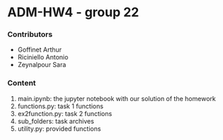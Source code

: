 # ADM-HW4 - group 22
### Contributors
- Goffinet Arthur
- Riciniello Antonio
- Zeynalpour Sara
### Content
1. main.ipynb: the jupyter notebook with our solution of the homework
2. functions.py: task 1 functions
3. ex2function.py: task 2 functions
4. sub_folders: task archives
5. utility.py: provided functions
